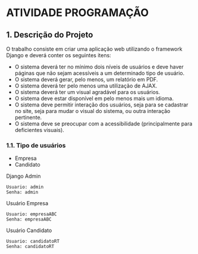 # ATIVIDADE PROGRAMAÇÃO
## 1. Descrição do Projeto

O trabalho consiste em criar uma aplicação web utilizando o framework Django e deverá conter os seguintes itens:

- O sistema deverá ter no mínimo dois níveis de usuários e deve haver páginas que não sejam acessíveis a um determinado tipo de usuário.
- O sistema deverá gerar, pelo menos, um relatório em PDF.
- O sistema deverá ter pelo menos uma utilização de AJAX.
- O sistema deverá ter um visual agradável para os usuários.
- O sistema deve estar disponível em pelo menos mais um idioma.
- O sistema deve permitir interação dos usuários, seja para se cadastrar no site, seja para mudar o visual do sistema, ou outra interação pertinente.
- O sistema deve se preocupar com a acessibilidade (principalmente para deficientes visuais).

### 1.1. Tipo de usuários
- Empresa
- Candidato


Django Admin
```
Usuario: admin
Senha: admin
```

Usuário Empresa
```
Usuario: empresaABC
Senha: empresaABC
```

Usuário Candidato
```
Usuario: candidatoRT
Senha: candidatoRT
```
